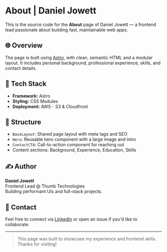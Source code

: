 # About | Daniel Jowett

This is the source code for the **About** page of Daniel Jowett — a frontend lead passionate about building fast, maintainable web apps.

## 🌐 Overview

The page is built using [Astro](https://astro.build/), with clean, semantic HTML and a modular layout. It includes personal background, professional experience, skills, and contact details.

## 🔧 Tech Stack

- **Framework:** Astro
- **Styling:** CSS Modules
- **Deployment:** AWS - S3 & Cloudfront

## 📁 Structure

- `BaseLayout`: Shared page layout with meta tags and SEO
- `Hero`: Reusable hero component with a large image and intro
- `ContactCTA`: Call-to-action component for reaching out
- Content sections: Background, Experience, Education, Skills

## ✍️ Author

**Daniel Jowett**  
Frontend Lead @ Thumb Technologies  
Building performant UIs and full-stack projects.

## 📨 Contact

Feel free to connect via [LinkedIn](https://www.linkedin.com/in/danieljowett/) or open an issue if you'd like to collaborate.

---

> This page was built to showcase my experience and frontend skills. Thanks for visiting!
